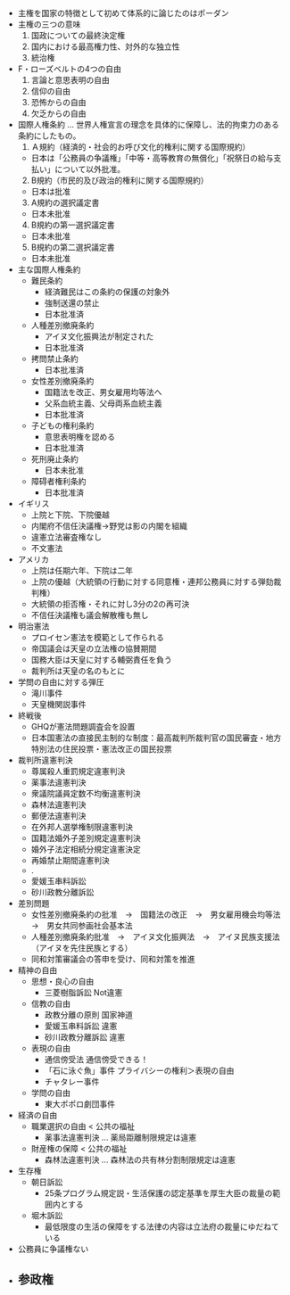 - 主権を国家の特徴として初めて体系的に論じたのはポーダン
- 主権の三つの意味
  1. 国政についての最終決定権
  2. 国内における最高権力性、対外的な独立性
  3. 統治権
- F・ローズベルトの4つの自由
  1. 言論と意思表明の自由
  2. 信仰の自由
  3. 恐怖からの自由
  4. 欠乏からの自由
- 国際人権条約 ... 世界人権宣言の理念を具体的に保障し、法的拘束力のある条約にしたもの。
  1. Ａ規約（経済的・社会的お呼び文化的権利に関する国際規約）
    - 日本は「公務員の争議権」「中等・高等教育の無償化」「祝祭日の給与支払い」について以外批准。
  2. B規約（市民的及び政治的権利に関する国際規約）
    - 日本は批准
  3. A規約の選択議定書
    - 日本未批准
  4. B規約の第一選択議定書
    - 日本未批准
  5. B規約の第二選択議定書
    - 日本未批准
- 主な国際人権条約
  - 難民条約
    - 経済難民はこの条約の保護の対象外
    - 強制送還の禁止
    - 日本批准済
  - 人種差別撤廃条約
    - アイヌ文化振興法が制定された
    - 日本批准済
  - 拷問禁止条約
    - 日本批准済
  - 女性差別撤廃条約
    - 国籍法を改正、男女雇用均等法へ
    - 父系血統主義、父母両系血統主義
    - 日本批准済
  - 子どもの権利条約
    - 意思表明権を認める
    - 日本批准済
  - 死刑廃止条約
    - 日本未批准
  - 障碍者権利条約
    - 日本批准済
- イギリス
  - 上院と下院、下院優越
  - 内閣府不信任決議権→野党は影の内閣を組織
  - 違憲立法審査権なし
  - 不文憲法
- アメリカ
  - 上院は任期六年、下院は二年
  - 上院の優越（大統領の行動に対する同意権・連邦公務員に対する弾劾裁判権）
  - 大統領の拒否権・それに対し3分の2の再可決
  - 不信任決議権も議会解散権も無し
- 明治憲法
  - プロイセン憲法を模範として作られる
  - 帝国議会は天皇の立法権の協賛期間
  - 国務大臣は天皇に対する輔弼責任を負う
  - 裁判所は天皇の名のもとに
- 学問の自由に対する弾圧
  - 滝川事件
  - 天皇機関説事件
- 終戦後
  - GHQが憲法問題調査会を設置
  - 日本国憲法の直接民主制的な制度：最高裁判所裁判官の国民審査・地方特別法の住民投票・憲法改正の国民投票
- 裁判所違憲判決
  - 尊属殺人重罰規定違憲判決
  - 薬事法違憲判決
  - 衆議院議員定数不均衡違憲判決
  - 森林法違憲判決
  - 郵便法違憲判決
  - 在外邦人選挙権制限違憲判決
  - 国籍法婚外子差別規定違憲判決
  - 婚外子法定相続分規定違憲決定
  - 再婚禁止期間違憲判決
  - . 
  - 愛媛玉串料訴訟
  - 砂川政教分離訴訟
- 差別問題
  - 女性差別撤廃条約の批准　→　国籍法の改正　→　男女雇用機会均等法　→　男女共同参画社会基本法
  - 人種差別撤廃条約批准　→　アイヌ文化振興法　→　アイヌ民族支援法（アイヌを先住民族とする）
  - 同和対策審議会の答申を受け、同和対策を推進
- 精神の自由
  - 思想・良心の自由
    - 三菱樹脂訴訟 Not違憲
  - 信教の自由
    - 政教分離の原則 国家神道
    - 愛媛玉串料訴訟 違憲
    - 砂川政教分離訴訟 違憲
  - 表現の自由
    - 通信傍受法 通信傍受できる！
    - 「石に泳ぐ魚」事件 プライバシーの権利＞表現の自由
    - チャタレー事件
  - 学問の自由
    - 東大ポポロ劇団事件
- 経済の自由
  - 職業選択の自由 < 公共の福祉
    - 薬事法違憲判決 ... 薬局距離制限規定は違憲
  - 財産権の保障 < 公共の福祉
    - 森林法違憲判決 ... 森林法の共有林分割制限規定は違憲
- 生存権
  - 朝日訴訟
    - 25条プログラム規定説・生活保護の認定基準を厚生大臣の裁量の範囲内とする
  - 堀木訴訟
    - 最低限度の生活の保障をする法律の内容は立法府の裁量にゆだねている
- 公務員に争議権ない
- 参政権
  - 